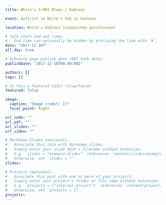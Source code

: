 ```yaml
---
title: White's X-MAS Blues / Koblenz

event: Auftritt im White's Pub in Koblenz

location: White's Koblenz (inzwischen geschlossen)

# Talk start and end times.
#   End time can optionally be hidden by prefixing the line with `#`.
date: "2017-12-16T"
all_day: true

# Schedule page publish date (NOT talk date).
publishDate: "2017-12-16T00:00:00Z"

authors: []
tags: []

# Is this a featured talk? (true/false)
featured: false

image:
  caption: "Image credit: []"
  focal_point: Right

url_code: ""
url_pdf: ""
url_slides: ""
url_video: ""

# Markdown Slides (optional).
#   Associate this talk with Markdown slides.
#   Simply enter your slide deck's filename without extension.
#   E.g. `slides = "example-slides"` references `content/slides/example-slides.md`.
#   Otherwise, set `slides = ""`.
slides:

# Projects (optional).
#   Associate this post with one or more of your projects.
#   Simply enter your project's folder or file name without extension.
#   E.g. `projects = ["internal-project"]` references `content/project/deep-learning/index.md`.
#   Otherwise, set `projects = []`.
projects:
---
```

